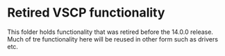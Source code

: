 # Retired VSCP functionality

This folder holds functionality that was retired before the 14.0.0 release.  Much of tre functionality here will be reused in other form such as drivers etc.

